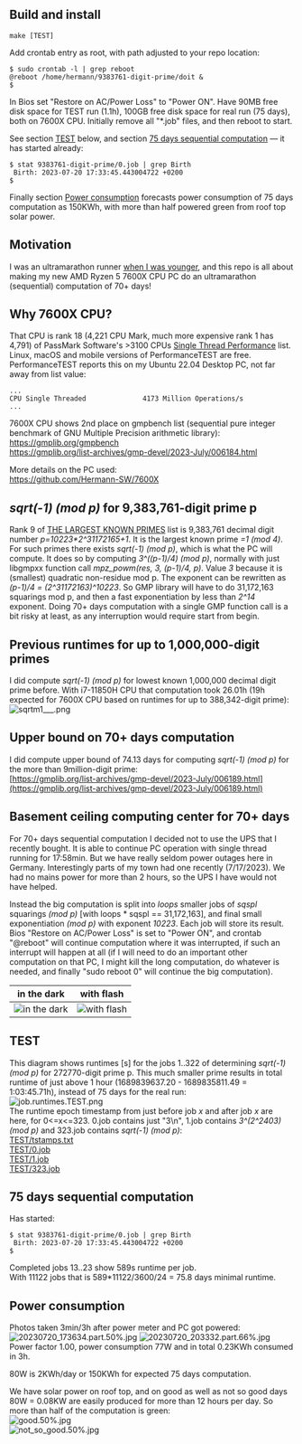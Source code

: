 ## Build and install

```
make [TEST]
```

Add crontab entry as root, with path adjusted to your repo location:  
```
$ sudo crontab -l | grep reboot
@reboot /home/hermann/9383761-digit-prime/doit &
$
```

In Bios set "Restore on AC/Power Loss" to "Power ON".
Have 90MB free disk space for TEST run (1.1h), 100GB free disk space for real run (75 days), both on 7600X CPU.
Initially remove all "\*.job" files, and then reboot to start.

See section [TEST](#test) below, and section [75 days sequential computation](#75-days-sequential-computation) — it has started already:  
```
$ stat 9383761-digit-prime/0.job | grep Birth
 Birth: 2023-07-20 17:33:45.443004722 +0200
$
```
Finally section [Power consumption](#power-consumption) forecasts power consumption of 75 days computation as 150KWh, with more than half powered green from roof top solar power.

## Motivation

I was an ultramarathon runner [when I was younger](https://statistik.d-u-v.org/getresultperson.php?runner=2493&Language=EN), and this repo is all about making my new AMD Ryzen 5 7600X CPU PC do an ultramarathon (sequential) computation of 70+ days!  

## Why 7600X CPU?
That CPU is rank 18 (4,221 CPU Mark, much more expensive rank 1 has 4,791) of PassMark Software's >3100 CPUs [Single Thread Performance](https://www.cpubenchmark.net/singleThread.html) list. Linux, macOS and mobile versions of PerformanceTEST are free. PerformanceTEST reports this on my Ubuntu 22.04 Desktop PC, not far away from list value:
```
...
CPU Single Threaded              4173 Million Operations/s
...
```

7600X CPU shows 2nd place on gmpbench list (sequential pure integer benchmark of GNU Multiple Precision arithmetic library):  
https://gmplib.org/gmpbench  
https://gmplib.org/list-archives/gmp-devel/2023-July/006184.html

More details on the PC used:  
https://github.com/Hermann-SW/7600X

## *sqrt(-1) (mod p)* for 9,383,761-digit prime p

Rank 9 of [THE LARGEST KNOWN PRIMES](https://t5k.org/primes/lists/all.txt) list is 9,383,761 decimal digit number *p=10223\*2^31172165+1*. It is the largest known prime *=1 (mod 4)*. For such primes there exists *sqrt(-1) (mod p)*, which is what the PC will compute. It does so by computing *3^((p-1)/4) (mod p)*, normally with just libgmpxx function call *mpz_powm(res, 3, (p-1)/4, p)*. Value *3* because it is (smallest) quadratic non-residue mod p. The exponent can be rewritten as *(p-1)/4 = (2^31172163)^10223*. So GMP library will have to do 31,172,163 squarings mod p, and then a fast exponentiation by less than *2^14* exponent. Doing 70+ days computation with a single GMP function call is a bit risky at least, as any interruption would require start from begin.

## Previous runtimes for up to 1,000,000-digit primes

I did compute *sqrt(-1) (mod p)* for lowest known 1,000,000 decimal digit prime before. With i7-11850H CPU that computation took 26.01h (19h expected for 7600X CPU based on runtimes for up to 388,342-digit prime):  
![sqrtm1___.png](sqrtm1___.png)

## Upper bound on 70+ days computation

I did compute upper bound of 74.13 days for computing *sqrt(-1) (mod p)* for the more than 9million-digit prime:  
[https://gmplib.org/list-archives/gmp-devel/2023-July/006189.html](https://gmplib.org/list-archives/gmp-devel/2023-July/006189.html)

## Basement ceiling computing center for 70+ days

For 70+ days sequential computation I decided not to use the UPS that I recently bought. It is able to continue PC operation with single thread running for 17:58min. But we have really seldom power outages here in Germany. Interestingly parts of my town had one recently (7/17/2023). We had no mains power for more than 2 hours, so the UPS I have would not have helped.

Instead the big computation is split into *loops* smaller jobs of *sqspl* squarings *(mod p)* [with loops \* sqspl == 31,172,163], and final small exponentiation *(mod p)* with exponent *10223*. Each job will store its result. Bios "Restore on AC/Power Loss" is set to "Power ON", and crontab "@reboot" will continue computation where it was interrupted, if such an interrupt will happen at all (if I will need to do an important other computation on that PC, I might kill the long computation, do whatever is needed, and finally "sudo reboot 0" will continue the big computation).

|in the dark|with flash|
|-----------|----------|
|![in the dark](20230717_214249.part.10%25.jpg)|![with flash](20230717_214236.part.10%25.jpg)|


## TEST

This diagram shows runtimes [s] for the jobs 1..322 of determining *sqrt(-1) (mod p)* for 272770-digit prime p. This much smaller prime results in total runtime of just above 1 hour (1689839637.20 - 1689835811.49 = 1:03:45.71h), instead of 75 days for the real run:  
![job.runtimes.TEST.png](TEST/job.runtimes.TEST.png)  
The runtime epoch timestamp from just before job *x* and after job *x* are here, for 0<=x<=323. 0.job contains just "3\n", 1.job contains *3^(2^2403) (mod p)* and 323.job contains *sqrt(-1) (mod p)*:  
[TEST/tstamps.txt](https://github.com/Hermann-SW/9383761-digit-prime/blob/main/TEST/tstamps.txt)  
[TEST/0.job](https://github.com/Hermann-SW/9383761-digit-prime/blob/main/TEST/0.job)  
[TEST/1.job](https://github.com/Hermann-SW/9383761-digit-prime/blob/main/TEST/1.job)  
[TEST/323.job](https://github.com/Hermann-SW/9383761-digit-prime/blob/main/TEST/323.job)  

## 75 days sequential computation

Has started:

```
$ stat 9383761-digit-prime/0.job | grep Birth
 Birth: 2023-07-20 17:33:45.443004722 +0200
$
```

Completed jobs 13..23 show 589s runtime per job.  
With 11122 jobs that is 589\*11122/3600/24 = 75.8 days minimal runtime.

## Power consumption

Photos taken 3min/3h after power meter and PC got powered:  
![20230720_173634.part.50%.jpg](20230720_173634.part.50%25.jpg) ![20230720_203332.part.66%.jpg](20230720_203332.part.66%25.jpg)  
Power factor 1.00, power consumption 77W and in total 0.23KWh consumed in 3h.

80W is 2KWh/day or 150KWh for expected 75 days computation.

We have solar power on roof top, and on good as well as not so good days 80W = 0.08KW are easily produced for more than 12 hours per day. So more than half of the computation is green:  
![good.50%.jpg](good.75%25.jpg)  
![not_so_good.50%.jpg](not_so_good.75%25.jpg)  



